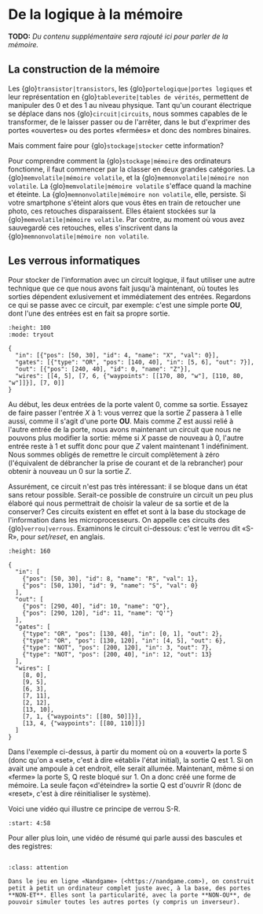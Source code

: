 # De la logique à la mémoire

**TODO:** _Du contenu supplémentaire sera rajouté ici pour parler de la mémoire._

## La construction de la mémoire

Les {glo}`transistor|transistors`, les {glo}`portelogique|portes logiques` et leur représentation en {glo}`tableverite|tables de vérités`, permettent de manipuler des 0 et des 1 au niveau physique. Tant qu'un courant électrique se déplace dans nos {glo}`circuit|circuits`, nous sommes capables de le transformer, de le laisser passer ou de l'arrêter, dans le but d'exprimer des portes «ouvertes» ou des portes «fermées» et donc des nombres binaires.  

Mais comment faire pour {glo}`stockage|stocker` cette information?

Pour comprendre comment la {glo}`stockage|mémoire` des ordinateurs fonctionne, il faut commencer par la classer en deux grandes catégories. La {glo}`memvolatile|mémoire volatile`, et la {glo}`memnonvolatile|mémoire non volatile`. La {glo}`memvolatile|mémoire volatile` s'efface quand la machine et éteinte. La {glo}`memnonvolatile|mémoire non volatile`, elle, persiste. Si votre smartphone s'éteint alors que vous êtes en train de retoucher une photo, ces retouches disparaissent. Elles étaient stockées sur la {glo}`memvolatile|mémoire volatile`. Par contre, au moment où vous avez sauvegardé ces retouches, elles s'inscrivent dans la {glo}`memnonvolatile|mémoire non volatile`. 

## Les verrous informatiques

Pour stocker de l'information avec un circuit logique, il faut utiliser une autre technique que ce que nous avons fait jusqu'à maintenant, où toutes les sorties dépendent exlusivement et immédiatement des entrées. Regardons ce qui se passe avec ce circuit, par exemple: c'est une simple porte **OU**, dont l'une des entrées est en fait sa propre sortie.

```{logic}
:height: 100
:mode: tryout

{
  "in": [{"pos": [50, 30], "id": 4, "name": "X", "val": 0}],
  "gates": [{"type": "OR", "pos": [140, 40], "in": [5, 6], "out": 7}],
  "out": [{"pos": [240, 40], "id": 0, "name": "Z"}],
  "wires": [[4, 5], [7, 6, {"waypoints": [[170, 80, "w"], [110, 80, "w"]]}], [7, 0]]
}
```

Au début, les deux entrées de la porte valent 0, comme sa sortie. Essayez de faire passer l'entrée $X$ à 1: vous verrez que la sortie $Z$ passera à 1 elle aussi, comme il s'agit d'une porte **OU**. Mais comme $Z$ est aussi relié à l'autre entrée de la porte, nous avons maintenant un circuit que nous ne pouvons plus modifier la sortie: même si $X$ passe de nouveau à 0, l'autre entrée reste à 1 et suffit donc pour que $Z$ valent maintenant 1 indéfiniment. Nous sommes obligés de remettre le circuit complètement à zéro (l'équivalent de débrancher la prise de courant et de la rebrancher) pour obtenir à nouveau un 0 sur la sortie $Z$.

Assurément, ce circuit n'est pas très intéressant: il se bloque dans un état sans retour possible. Serait-ce possible de construire un circuit un peu plus élaboré qui nous permettrait de choisir la valeur de sa sortie et de la conserver? Ces circuits existent en effet et sont à la base du stockage de l'information dans les microprocesseurs. On appelle ces circuits des {glo}`verrou|verrous`. Examinons le circuit ci-dessous: c'est le verrou dit «S-R», pour _set/reset_, en anglais. 

```{logic}
:height: 160

{
  "in": [
    {"pos": [50, 30], "id": 8, "name": "R", "val": 1},
    {"pos": [50, 130], "id": 9, "name": "S", "val": 0}
  ],
  "out": [
    {"pos": [290, 40], "id": 10, "name": "Q"},
    {"pos": [290, 120], "id": 11, "name": "Q'"}
  ],
  "gates": [
    {"type": "OR", "pos": [130, 40], "in": [0, 1], "out": 2},
    {"type": "OR", "pos": [130, 120], "in": [4, 5], "out": 6},
    {"type": "NOT", "pos": [200, 120], "in": 3, "out": 7},
    {"type": "NOT", "pos": [200, 40], "in": 12, "out": 13}
  ],
  "wires": [
    [8, 0],
    [9, 5],
    [6, 3],
    [7, 11],
    [2, 12],
    [13, 10],
    [7, 1, {"waypoints": [[80, 50]]}],
    [13, 4, {"waypoints": [[80, 110]]}]
  ]
}
```

Dans l'exemple ci-dessus, à partir du moment où on a «ouvert» la porte S (donc qu'on a «set», c'est à dire «établi» l'état initial), la sortie Q est 1. Si on avait une ampoule à cet endroit, elle serait allumée. Maintenant, même si on «ferme» la porte S, Q reste bloqué sur 1. On a donc créé une forme de mémoire. La seule façon «d'éteindre» la sortie Q est d'ouvrir R (donc de «reset», c'est à dire réinitialiser le système). 

Voici une vidéo qui illustre ce principe de verrou S-R.

```{youtube} KM0DdEaY5sY
:start: 4:58
```

Pour aller plus loin, une vidéo de résumé qui parle aussi des bascules et des registres:

```{youtube} I0-izyq6q5s
```

````{admonition} Pour aller plus loin
:class: attention

Dans le jeu en ligne «Nandgame» (<https://nandgame.com>), on construit petit à petit un ordinateur complet juste avec, à la base, des portes **NON-ET**. Elles sont la particularité, avec la porte **NON-OU**, de pouvoir simuler toutes les autres portes (y compris un inverseur).
````
